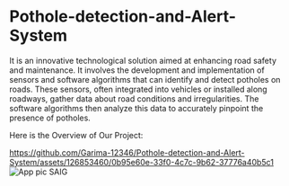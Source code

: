# Pothole-detection-and-Alert-System
It is an innovative technological solution aimed at enhancing road safety and maintenance. It involves the development and implementation of sensors and software algorithms that can identify and detect potholes on roads. These sensors, often integrated into vehicles or installed along roadways, gather data about road conditions and irregularities. The software algorithms then analyze this data to accurately pinpoint the presence of potholes.

Here is the Overview of Our Project:


https://github.com/Garima-12346/Pothole-detection-and-Alert-System/assets/126853460/0b95e60e-33f0-4c7c-9b62-37776a40b5c1
![App pic SAIG](https://github.com/Garima-12346/Pothole-detection-and-Alert-System/assets/126853460/fad7bcf9-92fa-44cf-be40-700e5bf438f0)






